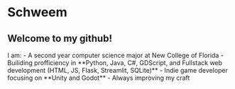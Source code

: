 # Schweem
 <h2>Welcome to my github!</h2>
 I am:
 - A second year computer science major at New College of Florida 
 - Builiding profficiency in **Python, Java, C#, GDScript, and Fullstack web development (HTML, JS, Flask, Streamlit, SQLite)**
 - Indie game developer focusing on **Unity and Godot** 
 - Always improving my craft 
